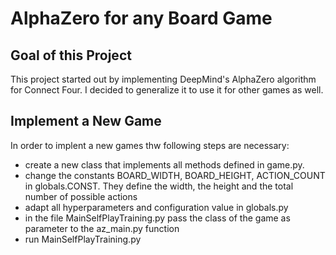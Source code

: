 # AlphaZero for any Board Game



## Goal of this Project 
This project started out by implementing DeepMind's AlphaZero algorithm for Connect Four. I decided to generalize it to use it for other games as well.

## Implement a New Game
In order to implent a new games thw following steps are necessary:
- create a new class that implements all methods defined in game.py.
- change the constants BOARD_WIDTH, BOARD_HEIGHT, ACTION_COUNT in globals.CONST. They define the width, the height and the total number of possible actions
- adapt all hyperparameters and configuration value in globals.py
- in the file MainSelfPlayTraining.py pass the class of the game as parameter to the az_main.py function
- run MainSelfPlayTraining.py
